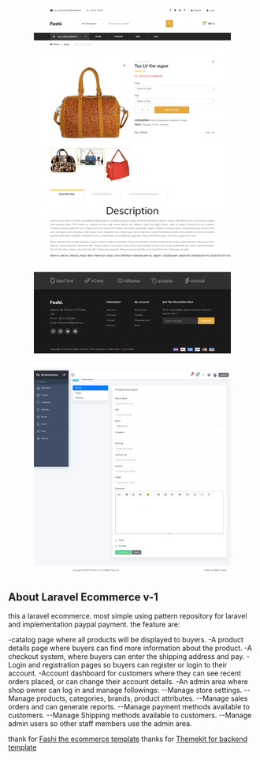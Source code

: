 <p align="center"><img src="screanshoot/produk.png" width="400"></p>
<p align="center"><img src="screanshoot/admin-produk.png" width="400"></p>



## About Laravel Ecommerce v-1

this a laravel ecommerce. most simple using pattern repository for laravel and implementation paypal payment. the feature are:

-catalog page where all products will be displayed to buyers.
-A product details page where buyers can find more information about the product.
-A checkout system, where buyers can enter the shipping address and pay.
-Login and registration pages so buyers can register or login to their account.
-Account dashboard for customers where they can see recent orders placed, or can change their account details.
-An admin area where shop owner can log in and manage followings:
--Manage store settings.
--Manage products, categories, brands, product attributes.
--Manage sales orders and can generate reports.
--Manage payment methods available to customers.
--Manage Shipping methods available to customers.
--Manage admin users so other staff members use the admin area.

thank for <a href="https://colorlib.com/wp/template/fashi/">Fashi the ecommerce template</a>
thanks for <a href="http://themekit.lavalite.org/">Themekit for backend template</a>
